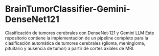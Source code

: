 # BrainTumorClassifier-Gemini-DenseNet121
Clasificación de tumores cerebrales con DenseNet‑121 y Gemini LLM  Este repositorio contiene la implementación de un pipeline completo para la clasificación automática de tumores cerebrales (glioma, meningioma, pituitario y ausencia de tumor) a partir de cortes axiales de MRI.
